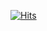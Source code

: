 [![Hits](https://hits.seeyoufarm.com/api/count/incr/badge.svg?url=https%3A%2F%2Fgithub.com%2Fkimryungyo&count_bg=%233773A5&title_bg=%23FFD040&icon=python.svg&icon_color=%233773A5&title=visits&edge_flat=false)](https://hits.seeyoufarm.com)
